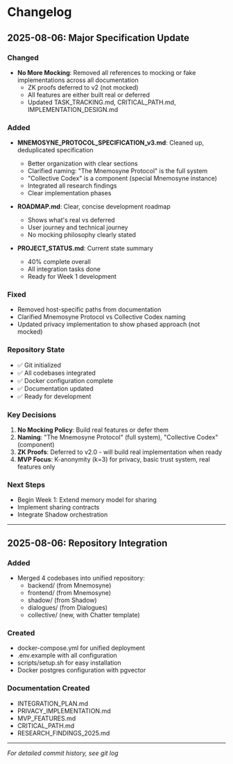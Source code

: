 # Changelog

## 2025-08-06: Major Specification Update

### Changed
- **No More Mocking**: Removed all references to mocking or fake implementations across all documentation
  - ZK proofs deferred to v2 (not mocked)
  - All features are either built real or deferred
  - Updated TASK_TRACKING.md, CRITICAL_PATH.md, IMPLEMENTATION_DESIGN.md

### Added
- **MNEMOSYNE_PROTOCOL_SPECIFICATION_v3.md**: Cleaned up, deduplicated specification
  - Better organization with clear sections
  - Clarified naming: "The Mnemosyne Protocol" is the full system
  - "Collective Codex" is a component (special Mnemosyne instance)
  - Integrated all research findings
  - Clear implementation phases

- **ROADMAP.md**: Clear, concise development roadmap
  - Shows what's real vs deferred
  - User journey and technical journey
  - No mocking philosophy clearly stated

- **PROJECT_STATUS.md**: Current state summary
  - 40% complete overall
  - All integration tasks done
  - Ready for Week 1 development

### Fixed
- Removed host-specific paths from documentation
- Clarified Mnemosyne Protocol vs Collective Codex naming
- Updated privacy implementation to show phased approach (not mocked)

### Repository State
- ✅ Git initialized
- ✅ All codebases integrated
- ✅ Docker configuration complete
- ✅ Documentation updated
- ✅ Ready for development

### Key Decisions
1. **No Mocking Policy**: Build real features or defer them
2. **Naming**: "The Mnemosyne Protocol" (full system), "Collective Codex" (component)
3. **ZK Proofs**: Deferred to v2.0 - will build real implementation when ready
4. **MVP Focus**: K-anonymity (k=3) for privacy, basic trust system, real features only

### Next Steps
- Begin Week 1: Extend memory model for sharing
- Implement sharing contracts
- Integrate Shadow orchestration

---

## 2025-08-06: Repository Integration

### Added
- Merged 4 codebases into unified repository:
  - backend/ (from Mnemosyne)
  - frontend/ (from Mnemosyne)
  - shadow/ (from Shadow)
  - dialogues/ (from Dialogues)
  - collective/ (new, with Chatter template)

### Created
- docker-compose.yml for unified deployment
- .env.example with all configuration
- scripts/setup.sh for easy installation
- Docker postgres configuration with pgvector

### Documentation Created
- INTEGRATION_PLAN.md
- PRIVACY_IMPLEMENTATION.md
- MVP_FEATURES.md
- CRITICAL_PATH.md
- RESEARCH_FINDINGS_2025.md

---

*For detailed commit history, see git log*